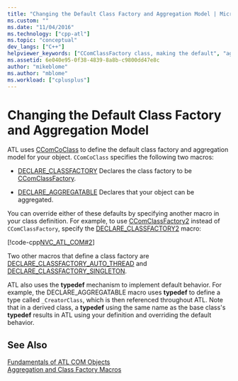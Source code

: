 ```yaml
---
title: "Changing the Default Class Factory and Aggregation Model | Microsoft Docs"
ms.custom: ""
ms.date: "11/04/2016"
ms.technology: ["cpp-atl"]
ms.topic: "conceptual"
dev_langs: ["C++"]
helpviewer_keywords: ["CComClassFactory class, making the default", "aggregation [C++], using ATL", "aggregation [C++], aggregation models", "defaults [C++], aggregation model in ATL", "default class factory", "class factories, changing default", "CComCoClass class, default class factory and aggregation model", "default class factory, ATL", "defaults [C++], class factory"]
ms.assetid: 6e040e95-0f38-4839-8a8b-c9800dd47e8c
author: "mikeblome"
ms.author: "mblome"
ms.workload: ["cplusplus"]
---
```

# Changing the Default Class Factory and Aggregation Model

ATL uses [CComCoClass](../atl/reference/ccomcoclass-class.md) to define the default class factory and aggregation model for your object. `CComCoClass` specifies the following two macros:

- [DECLARE_CLASSFACTORY](reference/aggregation-and-class-factory-macros.md#declare_classfactory) Declares the class factory to be [CComClassFactory](../atl/reference/ccomclassfactory-class.md).

- [DECLARE_AGGREGATABLE](reference/aggregation-and-class-factory-macros.md#declare_aggregatable) Declares that your object can be aggregated.

You can override either of these defaults by specifying another macro in your class definition. For example, to use [CComClassFactory2](../atl/reference/ccomclassfactory2-class.md) instead of `CComClassFactory`, specify the [DECLARE_CLASSFACTORY2](reference/aggregation-and-class-factory-macros.md#declare_classfactory2) macro:

[!code-cpp[NVC_ATL_COM#2](../atl/codesnippet/cpp/changing-the-default-class-factory-and-aggregation-model_1.h)]

Two other macros that define a class factory are [DECLARE_CLASSFACTORY_AUTO_THREAD](reference/aggregation-and-class-factory-macros.md#declare_classfactory_auto_thread) and [DECLARE_CLASSFACTORY_SINGLETON](reference/aggregation-and-class-factory-macros.md#declare_classfactory_singleton).

ATL also uses the **typedef** mechanism to implement default behavior. For example, the DECLARE_AGGREGATABLE macro uses **typedef** to define a type called `_CreatorClass`, which is then referenced throughout ATL. Note that in a derived class, a **typedef** using the same name as the base class's **typedef** results in ATL using your definition and overriding the default behavior.

## See Also

[Fundamentals of ATL COM Objects](../atl/fundamentals-of-atl-com-objects.md)   
[Aggregation and Class Factory Macros](../atl/reference/aggregation-and-class-factory-macros.md)

